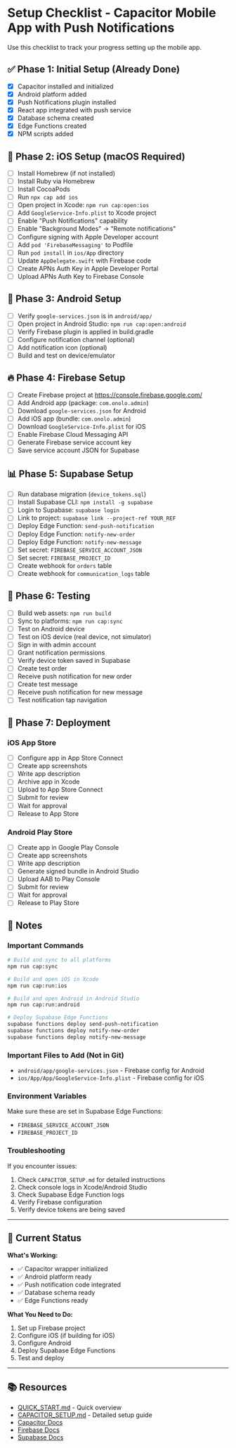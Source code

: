 # Setup Checklist - Capacitor Mobile App with Push Notifications

Use this checklist to track your progress setting up the mobile app.

## ✅ Phase 1: Initial Setup (Already Done)

- [x] Capacitor installed and initialized
- [x] Android platform added
- [x] Push Notifications plugin installed
- [x] React app integrated with push service
- [x] Database schema created
- [x] Edge Functions created
- [x] NPM scripts added

## 📱 Phase 2: iOS Setup (macOS Required)

- [ ] Install Homebrew (if not installed)
- [ ] Install Ruby via Homebrew
- [ ] Install CocoaPods
- [ ] Run `npx cap add ios`
- [ ] Open project in Xcode: `npm run cap:open:ios`
- [ ] Add `GoogleService-Info.plist` to Xcode project
- [ ] Enable "Push Notifications" capability
- [ ] Enable "Background Modes" → "Remote notifications"
- [ ] Configure signing with Apple Developer account
- [ ] Add `pod 'FirebaseMessaging'` to Podfile
- [ ] Run `pod install` in `ios/App` directory
- [ ] Update `AppDelegate.swift` with Firebase code
- [ ] Create APNs Auth Key in Apple Developer Portal
- [ ] Upload APNs Auth Key to Firebase Console

## 🤖 Phase 3: Android Setup

- [ ] Verify `google-services.json` is in `android/app/`
- [ ] Open project in Android Studio: `npm run cap:open:android`
- [ ] Verify Firebase plugin is applied in build.gradle
- [ ] Configure notification channel (optional)
- [ ] Add notification icon (optional)
- [ ] Build and test on device/emulator

## 🔥 Phase 4: Firebase Setup

- [ ] Create Firebase project at https://console.firebase.google.com/
- [ ] Add Android app (package: `com.onolo.admin`)
- [ ] Download `google-services.json` for Android
- [ ] Add iOS app (bundle: `com.onolo.admin`)
- [ ] Download `GoogleService-Info.plist` for iOS
- [ ] Enable Firebase Cloud Messaging API
- [ ] Generate Firebase service account key
- [ ] Save service account JSON for Supabase

## 📊 Phase 5: Supabase Setup

- [ ] Run database migration (`device_tokens.sql`)
- [ ] Install Supabase CLI: `npm install -g supabase`
- [ ] Login to Supabase: `supabase login`
- [ ] Link to project: `supabase link --project-ref YOUR_REF`
- [ ] Deploy Edge Function: `send-push-notification`
- [ ] Deploy Edge Function: `notify-new-order`
- [ ] Deploy Edge Function: `notify-new-message`
- [ ] Set secret: `FIREBASE_SERVICE_ACCOUNT_JSON`
- [ ] Set secret: `FIREBASE_PROJECT_ID`
- [ ] Create webhook for `orders` table
- [ ] Create webhook for `communication_logs` table

## 🧪 Phase 6: Testing

- [ ] Build web assets: `npm run build`
- [ ] Sync to platforms: `npm run cap:sync`
- [ ] Test on Android device
- [ ] Test on iOS device (real device, not simulator)
- [ ] Sign in with admin account
- [ ] Grant notification permissions
- [ ] Verify device token saved in Supabase
- [ ] Create test order
- [ ] Receive push notification for new order
- [ ] Create test message
- [ ] Receive push notification for new message
- [ ] Test notification tap navigation

## 🚀 Phase 7: Deployment

### iOS App Store
- [ ] Configure app in App Store Connect
- [ ] Create app screenshots
- [ ] Write app description
- [ ] Archive app in Xcode
- [ ] Upload to App Store Connect
- [ ] Submit for review
- [ ] Wait for approval
- [ ] Release to App Store

### Android Play Store
- [ ] Create app in Google Play Console
- [ ] Create app screenshots
- [ ] Write app description
- [ ] Generate signed bundle in Android Studio
- [ ] Upload AAB to Play Console
- [ ] Submit for review
- [ ] Wait for approval
- [ ] Release to Play Store

## 📝 Notes

### Important Commands

```bash
# Build and sync to all platforms
npm run cap:sync

# Build and open iOS in Xcode
npm run cap:run:ios

# Build and open Android in Android Studio
npm run cap:run:android

# Deploy Supabase Edge Functions
supabase functions deploy send-push-notification
supabase functions deploy notify-new-order
supabase functions deploy notify-new-message
```

### Important Files to Add (Not in Git)

- `android/app/google-services.json` - Firebase config for Android
- `ios/App/App/GoogleService-Info.plist` - Firebase config for iOS

### Environment Variables

Make sure these are set in Supabase Edge Functions:
- `FIREBASE_SERVICE_ACCOUNT_JSON`
- `FIREBASE_PROJECT_ID`

### Troubleshooting

If you encounter issues:
1. Check `CAPACITOR_SETUP.md` for detailed instructions
2. Check console logs in Xcode/Android Studio
3. Check Supabase Edge Function logs
4. Verify Firebase configuration
5. Verify device tokens are being saved

---

## 🎯 Current Status

**What's Working:**
- ✅ Capacitor wrapper initialized
- ✅ Android platform ready
- ✅ Push notification code integrated
- ✅ Database schema ready
- ✅ Edge Functions ready

**What You Need to Do:**
1. Set up Firebase project
2. Configure iOS (if building for iOS)
3. Configure Android
4. Deploy Supabase Edge Functions
5. Test and deploy

---

## 📚 Resources

- [QUICK_START.md](./QUICK_START.md) - Quick overview
- [CAPACITOR_SETUP.md](./CAPACITOR_SETUP.md) - Detailed setup guide
- [Capacitor Docs](https://capacitorjs.com/docs)
- [Firebase Docs](https://firebase.google.com/docs)
- [Supabase Docs](https://supabase.com/docs)

